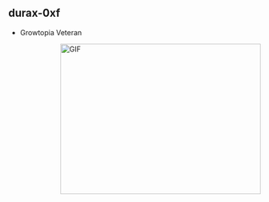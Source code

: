 ## durax-0xf

 - Growtopia Veteran
<img align="right" alt="GIF" src="https://media.tenor.com/EKZFHLwsLRQAAAAC/bgl-skill-issue.gif" width="400" height="300" />

